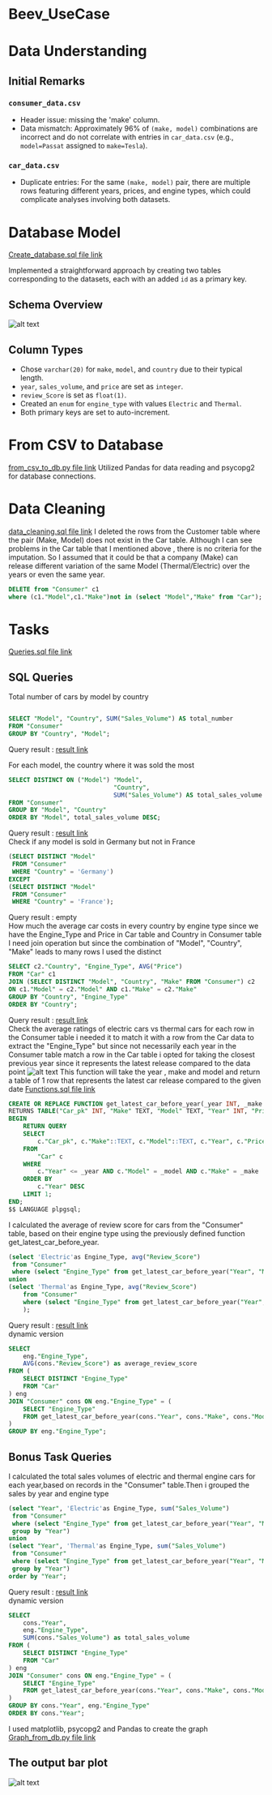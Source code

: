 # Beev_UseCase
# Data Understanding

## Initial Remarks

### `consumer_data.csv`

- Header issue: missing the 'make' column.
- Data mismatch: Approximately 96% of `(make, model)` combinations are incorrect and do not correlate with entries in `car_data.csv` (e.g., `model=Passat` assigned to `make=Tesla`).

### `car_data.csv`

- Duplicate entries: For the same `(make, model)` pair, there are multiple rows featuring different years, prices, and engine types, which could complicate analyses involving both datasets.

# Database Model 
[Create_database.sql file link](Create_database.sql)

Implemented a straightforward approach by creating two tables corresponding to the datasets, each with an added `id` as a primary key.

## Schema Overview

![alt text](schema.png?row=true)

## Column Types

- Chose `varchar(20)` for `make`, `model`, and `country` due to their typical length.
- `year`, `sales_volume`, and `price` are set as `integer`.
- `review_Score` is set as `float(1)`.
- Created an `enum` for `engine_type` with values `Electric` and `Thermal`.
- Both primary keys are set to auto-increment.

# From CSV to Database
[from_csv_to_db.py file link](from_csv_to_db.py)
Utilized Pandas for data reading and psycopg2 for database connections.

# Data Cleaning
[data_cleaning.sql file link](data_cleaning.sql)
I deleted the rows from the Customer table where the pair (Make, Model) does not exist in the Car table.
Although I can see problems in the Car table that I mentioned above , there is no criteria for the imputation. So I assumed that it could be that a company (Make) can release different variation of the same Model (Thermal/Electric) over the years or even the same year.
```sql
DELETE from "Consumer" c1
where (c1."Model",c1."Make")not in (select "Model","Make" from "Car");
```
# Tasks 
[Queries.sql file link](Queries.sql)
## SQL Queries
Total number of cars by model by country
```sql

SELECT "Model", "Country", SUM("Sales_Volume") AS total_number
FROM "Consumer"
GROUP BY "Country", "Model";
```
Query result : [result link](results/Query1.csv) <br>

For each model, the country where it was sold the most
```sql
SELECT DISTINCT ON ("Model") "Model",
                             "Country",
                             SUM("Sales_Volume") AS total_sales_volume
FROM "Consumer"
GROUP BY "Model", "Country"
ORDER BY "Model", total_sales_volume DESC;
```
Query result : [result link](results/Query2.csv) <br>
Check if any model is sold in Germany but not in France
```sql
(SELECT DISTINCT "Model"
 FROM "Consumer"
 WHERE "Country" = 'Germany')
EXCEPT
(SELECT DISTINCT "Model"
 FROM "Consumer"
 WHERE "Country" = 'France');
```
Query result : empty <br>
How much the average car costs in every country by engine type since we have the Engine_Type and Price in Car table and Country in Consumer table
I need join operation but since the combination of  "Model", "Country", "Make" leads to many rows
I used the distinct
```sql
SELECT c2."Country", "Engine_Type", AVG("Price")
FROM "Car" c1
JOIN (SELECT DISTINCT "Model", "Country", "Make" FROM "Consumer") c2
ON c1."Model" = c2."Model" AND c1."Make" = c2."Make"
GROUP BY "Country", "Engine_Type"
ORDER BY "Country";
```
Query result : [result link](results/Query4.csv) <br>
Check the average ratings of electric cars vs thermal cars
for each row in the Consumer table i needed it to match it with a row from the Car data to extract the "Engine_Type"
but since not necessarily each year in the Consumer table   match a row in the Car table i opted for taking the closest previous year
since it represents the latest release compared to the data point
![alt text](Func_diagram.png?row=true)
This function will take the year , make and model and return a table of 1 row that represents the latest car release compared to the given date
[Functions.sql file link](Functions.sql) 
```sql
CREATE OR REPLACE FUNCTION get_latest_car_before_year(_year INT, _make TEXT, _model TEXT)
RETURNS TABLE("Car_pk" INT, "Make" TEXT, "Model" TEXT, "Year" INT, "Price" INT, "Engine_Type" engine_type_enum) AS $$
BEGIN
    RETURN QUERY
    SELECT
        c."Car_pk", c."Make"::TEXT, c."Model"::TEXT, c."Year", c."Price", c."Engine_Type"
    FROM
        "Car" c
    WHERE
        c."Year" <= _year AND c."Model" = _model AND c."Make" = _make
    ORDER BY
        c."Year" DESC
    LIMIT 1;
END;
$$ LANGUAGE plpgsql;
```
I calculated the average of review score for cars from the "Consumer" table, based on their engine type using the previously defined function get_latest_car_before_year.
```sql
(select 'Electric'as Engine_Type, avg("Review_Score")
 from "Consumer"
 where (select "Engine_Type" from get_latest_car_before_year("Year", "Make", "Model")) = 'Electric')
union
(select 'Thermal'as Engine_Type, avg("Review_Score")
    from "Consumer"
    where (select "Engine_Type" from get_latest_car_before_year("Year", "Make", "Model")) = 'Thermal'
    );
```
Query result : [result link](results/Query5.csv) <br>
dynamic version
```sql
SELECT
    eng."Engine_Type",
    AVG(cons."Review_Score") as average_review_score
FROM (
    SELECT DISTINCT "Engine_Type"
    FROM "Car"
) eng
JOIN "Consumer" cons ON eng."Engine_Type" = (
    SELECT "Engine_Type"
    FROM get_latest_car_before_year(cons."Year", cons."Make", cons."Model")
)
GROUP BY eng."Engine_Type";
```
## Bonus Task Queries
I calculated the total sales volumes of electric and thermal engine cars for each year,based on records in the "Consumer" table.Then i grouped the sales by year and engine type

```sql
(select "Year", 'Electric'as Engine_Type, sum("Sales_Volume")
 from "Consumer"
 where (select "Engine_Type" from get_latest_car_before_year("Year", "Make", "Model")) = 'Electric'
 group by "Year")
union
(select "Year", 'Thermal'as Engine_Type, sum("Sales_Volume")
 from "Consumer"
 where (select "Engine_Type" from get_latest_car_before_year("Year", "Make", "Model")) = 'Thermal'
 group by "Year")
order by "Year";
```
Query result : [result link](results/Query6.csv) <br>
dynamic version 
```sql
SELECT
    cons."Year",
    eng."Engine_Type",
    SUM(cons."Sales_Volume") as total_sales_volume
FROM (
    SELECT DISTINCT "Engine_Type"
    FROM "Car"
) eng
JOIN "Consumer" cons ON eng."Engine_Type" = (
    SELECT "Engine_Type"
    FROM get_latest_car_before_year(cons."Year", cons."Make", cons."Model")
)
GROUP BY cons."Year", eng."Engine_Type"
ORDER BY cons."Year";
```
I used matplotlib, psycopg2 and Pandas to create the graph
[Graph_from_db.py file link](Graph_from_db.py)
## The output bar plot
![alt text](Car_Sales_by_Year_Graph.png?row=true)
